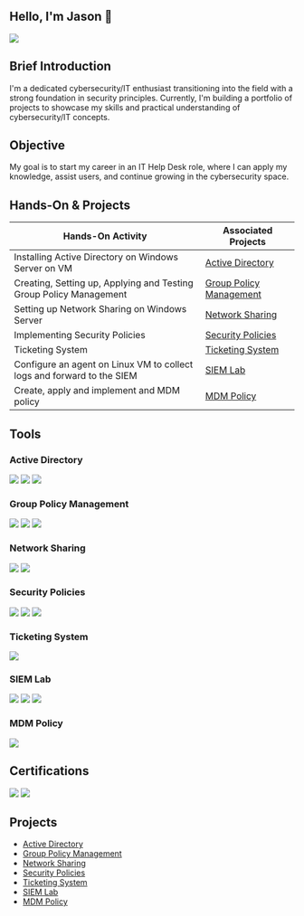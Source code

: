 ## Hello, I'm Jason 👋
<a href="https://linkedin.com/in/jason-ling-a23a522a3"><img src="https://img.shields.io/badge/-LinkedIn-0072b1?&style=for-the-badge&logo=linkedin&logoColor=white" /></a> 

## Brief Introduction

I'm a dedicated cybersecurity/IT enthusiast transitioning into the field with a strong foundation in security principles. Currently, I'm building a portfolio of projects to showcase my skills and practical understanding of cybersecurity/IT concepts.

## Objective

My goal is to start my career in an IT Help Desk role, where I can apply my knowledge, assist users, and continue growing in the cybersecurity space.

## Hands-On & Projects

| Hands-On Activity                                         | Associated Projects        |
|-----------------------------------------------------------|----------------------------|
| Installing Active Directory on Windows Server on VM                 | <a href= "https://github.com/0xShadowByte/Active-Directory/tree/main">Active Directory</a>|
| Creating, Setting up, Applying and Testing Group Policy Management  | <a href= "https://github.com/0xShadowByte/Group-Policy-Management">Group Policy Management</a>|
| Setting up Network Sharing on Windows Server                        | <a href= "https://github.com/0xShadowByte/Network-Sharing">Network Sharing</a>|
| Implementing Security Policies                                      | <a href= "https://github.com/0xShadowByte/Security-Policies">Security Policies</a> |
| Ticketing System                                                    | <a href= "https://github.com/0xShadowByte/Ticketing-System">Ticketing System</a>|
| Configure an agent on Linux VM to collect logs and forward to the SIEM | <a href= "https://github.com/0xShadowByte/SIEM-Lab">SIEM Lab</a>|
| Create, apply and implement and MDM policy                                                       | <a href= "https://github.com/0xShadowByte/MDM-Policy">MDM Policy</a> |

## Tools

### Active Directory
<div>
    <img src="https://img.shields.io/badge/-VMware%20Workstation%20Pro-0071C6?&style=for-the-badge&logo=VMware&logoColor=white" />
    <img src="https://img.shields.io/badge/-ChatGPT-412991?&style=for-the-badge&logo=OpenAI&logoColor=white" />
    <img src="https://img.shields.io/badge/-Windows%20Server%202022-00A4EF?&style=for-the-badge&logo=Windows-Server&logoColor=white" />
</div>

### Group Policy Management
<div>
    <img src="https://img.shields.io/badge/-VMware%20Workstation%20Pro-0071C6?&style=for-the-badge&logo=VMware&logoColor=white" />
    <img src="https://img.shields.io/badge/-Windows%20Server%202022-00A4EF?&style=for-the-badge&logo=Windows-Server&logoColor=white" />
    <img src="https://img.shields.io/badge/-Windows%2010%20Enterprise-00A4EF?&style=for-the-badge&logo=Windows&logoColor=white" />
</div>

### Network Sharing
<div>
    <img src="https://img.shields.io/badge/-VMware%20Workstation%20Pro-0071C6?&style=for-the-badge&logo=VMware&logoColor=white" />
    <img src="https://img.shields.io/badge/-Windows%20Server%202022-00A4EF?&style=for-the-badge&logo=Windows-Server&logoColor=white" /> 
</div>

### Security Policies
<div>
    <img src="https://img.shields.io/badge/-VMware%20Workstation%20Pro-0071C6?&style=for-the-badge&logo=VMware&logoColor=white" />
    <img src="https://img.shields.io/badge/-Windows%20Server%202022-00A4EF?&style=for-the-badge&logo=Windows-Server&logoColor=white" /> 
    <img src="https://img.shields.io/badge/-Windows%2010%20Enterprise-00A4EF?&style=for-the-badge&logo=Windows&logoColor=white" />
</div>

### Ticketing System
<div>
    <img src="https://img.shields.io/badge/-Jira-0052CC?&style=for-the-badge&logo=Jira&logoColor=white" />
</div>

### SIEM Lab
<div>
    <img src="https://img.shields.io/badge/-VirtualBox%20VM-183A61?&style=for-the-badge&logo=VirtualBox&logoColor=white" />
    <img src="https://img.shields.io/badge/-Kali%20Linux%20on%20VirtualBox-557C94?&style=for-the-badge&logo=Kali-Linux&logoColor=white" />
    <img src="https://img.shields.io/badge/-Elastic-005571?&style=for-the-badge&logo=Elastic&logoColor=white" />  
</div>

### MDM Policy
<div>
  <img src="https://img.shields.io/badge/-Flyve%20MDM-004D66?&style=for-the-badge&logo=flyve-mdm&logoColor=white" />  
</div>

## Certifications

<div>
    <img src="https://img.shields.io/badge/-Security%2B-FF0000?&style=for-the-badge&logo=CompTIA&logoColor=white" />
    <img src="https://img.shields.io/badge/-Google%20Cybersecurity%20Certificate-4285F4?&style=for-the-badge&logo=Google&logoColor=white" />
</div>

## Projects
- <a href= "https://github.com/0xShadowByte/Active-Directory/tree/main">Active Directory</a>
- <a href= "https://github.com/0xShadowByte/Group-Policy-Management">Group Policy Management</a>
- <a href= "https://github.com/0xShadowByte/Network-Sharing">Network Sharing</a>
- <a href= "https://github.com/0xShadowByte/Security-Policies">Security Policies</a>
- <a href= "https://github.com/0xShadowByte/Ticketing-System">Ticketing System</a>
- <a href= "https://github.com/0xShadowByte/SIEM-Lab">SIEM Lab</a>
- <a href= "https://github.com/0xShadowByte/MDM-Policy">MDM Policy</a>
